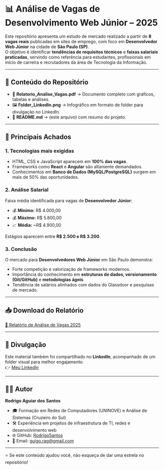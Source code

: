 # 📊 Análise de Vagas de Desenvolvimento Web Júnior – 2025

Este repositório apresenta um estudo de mercado realizado a partir de **8 vagas reais** publicadas em sites de emprego, com foco em **Desenvolvedor Web Júnior** na cidade de **São Paulo (SP)**.  
O objetivo é identificar **tendências de requisitos técnicos** e **faixas salariais praticadas**, servindo como referência para estudantes, profissionais em início de carreira e recrutadores da área de Tecnologia da Informação.

---

## 🔎 Conteúdo do Repositório
- 📂 **Relatorio_Analise_Vagas.pdf** → Documento completo com gráficos, tabelas e análises.  
- 🖼️ **Folder_LinkedIn.png** → Infográfico em formato de folder para divulgação no LinkedIn.  
- 📑 **README.md** → (este arquivo) com resumo do projeto.

---

## 📌 Principais Achados

### 1. Tecnologias mais exigidas
- HTML, CSS e JavaScript aparecem em **100% das vagas**.  
- Frameworks como **React** e **Angular** são altamente demandados.  
- Conhecimentos em **Banco de Dados (MySQL/PostgreSQL)** surgem em mais de 50% das oportunidades.  

### 2. Análise Salarial
Faixa média identificada para vagas de **Desenvolvedor Júnior**:
- 💰 **Mínimo:** R$ 4.000,00  
- 💰 **Máximo:** R$ 5.800,00  
- 📈 **Média:** ~R$ 4.900,00  

Estágios aparecem entre **R$ 2.500 e R$ 3.200**.

### 3. Conclusão
O mercado para **Desenvolvedores Web Júnior** em São Paulo demonstra:  
- Forte competição e valorização de frameworks modernos.  
- Importância do conhecimento em **estruturas de dados, versionamento (Git/GitHub)** e **metodologias ágeis**.  
- Tendência de salários alinhados com dados do Glassdoor e pesquisas de mercado.  

---

## 📥 Download do Relatório
[📄 Relatório de Análise de Vagas 2025](https://github.com/Rodrigo5antos/analise-vagas-devweb-2025/raw/main/Relatorio_Analise_Vagas.pdf.pdf)


---

## 📢 Divulgação
Este material também foi compartilhado no **LinkedIn**, acompanhado de um folder visual para melhor engajamento.  
👉 [Meu LinkedIn](https://www.linkedin.com/in/rodrigo-aguiar-dos-santos)

---

## 👨‍💻 Autor
**Rodrigo Aguiar dos Santos**  
- 🎓 Formação em Redes de Computadores (UNINOVE) e Análise de Sistemas (Cruzeiro do Sul)  
- 🛠 Experiência em projetos de infraestrutura de TI, redes e desenvolvimento web  
- 🌐 GitHub: [Rodrigo5antos](https://github.com/Rodrigo5antos)  
- 📧 Email: guigo.rag@gmail.com  

---
⭐ Se este conteúdo ajudou você, não esqueça de dar uma estrela no repositório!
